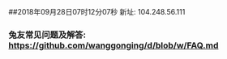 ##2018年09月28日07时12分07秒 新址: 104.248.56.111
### 兔友常见问题及解答: https://github.com/wanggonging/d/blob/w/FAQ.md
